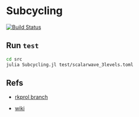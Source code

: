 # Subcycling

[![Build Status](https://github.com/lwJi/Subcycling/actions/workflows/CI.yml/badge.svg?branch=main)](https://github.com/lwJi/Subcycling/actions/workflows/CI.yml?query=branch%3Amain)

## Run `test`

```bash
cd src
julia Subcycling.jl test/scalarwave_3levels.toml
```

## Refs

* [rkprol branch](https://bitbucket.org/cactuscode/cactusnumerical/src/11f6c32fcacc9c5e1f7fce0c49b94159e27957b2/?at=ianhinder%2Frkprol)

* [wiki](https://docs.einsteintoolkit.org/et-docs/Prolongation)
